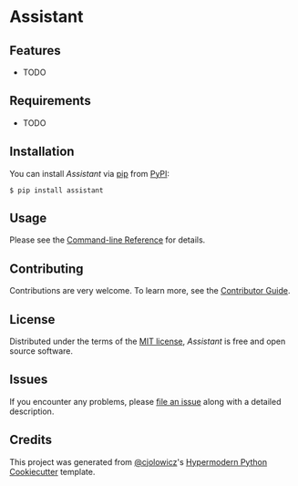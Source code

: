 # Assistant

## Features

- TODO

## Requirements

- TODO

## Installation

You can install _Assistant_ via [pip] from [PyPI]:

```console
$ pip install assistant
```

## Usage

Please see the [Command-line Reference] for details.

## Contributing

Contributions are very welcome.
To learn more, see the [Contributor Guide].

## License

Distributed under the terms of the [MIT license][license],
_Assistant_ is free and open source software.

## Issues

If you encounter any problems,
please [file an issue] along with a detailed description.

## Credits

This project was generated from [@cjolowicz]'s [Hypermodern Python Cookiecutter] template.

[@cjolowicz]: https://github.com/cjolowicz
[pypi]: https://pypi.org/
[hypermodern python cookiecutter]: https://github.com/cjolowicz/cookiecutter-hypermodern-python
[file an issue]: https://github.com/stefansm/assistant/issues
[pip]: https://pip.pypa.io/

<!-- github-only -->

[license]: https://github.com/stefansm/assistant/blob/main/LICENSE
[contributor guide]: https://github.com/stefansm/assistant/blob/main/CONTRIBUTING.md
[command-line reference]: https://assistant.readthedocs.io/en/latest/usage.html
